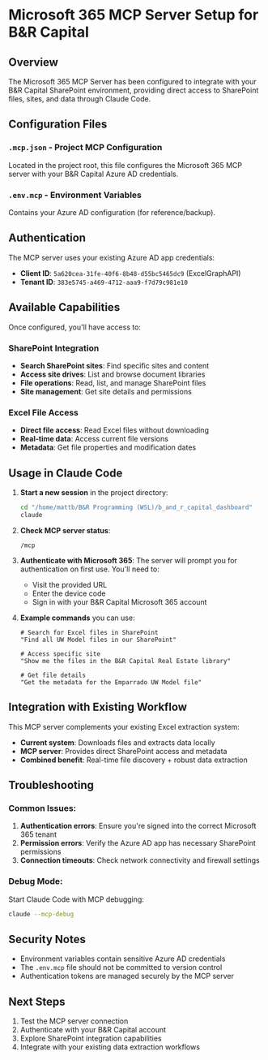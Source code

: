 # Microsoft 365 MCP Server Setup for B&R Capital

## Overview
The Microsoft 365 MCP Server has been configured to integrate with your B&R Capital SharePoint environment, providing direct access to SharePoint files, sites, and data through Claude Code.

## Configuration Files

### `.mcp.json` - Project MCP Configuration
Located in the project root, this file configures the Microsoft 365 MCP server with your B&R Capital Azure AD credentials.

### `.env.mcp` - Environment Variables
Contains your Azure AD configuration (for reference/backup).

## Authentication

The MCP server uses your existing Azure AD app credentials:
- **Client ID**: `5a620cea-31fe-40f6-8b48-d55bc5465dc9` (ExcelGraphAPI)
- **Tenant ID**: `383e5745-a469-4712-aaa9-f7d79c981e10`

## Available Capabilities

Once configured, you'll have access to:

### SharePoint Integration
- **Search SharePoint sites**: Find specific sites and content
- **Access site drives**: List and browse document libraries  
- **File operations**: Read, list, and manage SharePoint files
- **Site management**: Get site details and permissions

### Excel File Access
- **Direct file access**: Read Excel files without downloading
- **Real-time data**: Access current file versions
- **Metadata**: Get file properties and modification dates

## Usage in Claude Code

1. **Start a new session** in the project directory:
   ```bash
   cd "/home/mattb/B&R Programming (WSL)/b_and_r_capital_dashboard"
   claude
   ```

2. **Check MCP server status**:
   ```
   /mcp
   ```

3. **Authenticate with Microsoft 365**:
   The server will prompt you for authentication on first use. You'll need to:
   - Visit the provided URL
   - Enter the device code
   - Sign in with your B&R Capital Microsoft 365 account

4. **Example commands** you can use:
   ```
   # Search for Excel files in SharePoint
   "Find all UW Model files in our SharePoint"
   
   # Access specific site
   "Show me the files in the B&R Capital Real Estate library"
   
   # Get file details
   "Get the metadata for the Emparrado UW Model file"
   ```

## Integration with Existing Workflow

This MCP server complements your existing Excel extraction system:

- **Current system**: Downloads files and extracts data locally
- **MCP server**: Provides direct SharePoint access and metadata
- **Combined benefit**: Real-time file discovery + robust data extraction

## Troubleshooting

### Common Issues:

1. **Authentication errors**: Ensure you're signed into the correct Microsoft 365 tenant
2. **Permission errors**: Verify the Azure AD app has necessary SharePoint permissions
3. **Connection timeouts**: Check network connectivity and firewall settings

### Debug Mode:
Start Claude Code with MCP debugging:
```bash
claude --mcp-debug
```

## Security Notes

- Environment variables contain sensitive Azure AD credentials
- The `.env.mcp` file should not be committed to version control
- Authentication tokens are managed securely by the MCP server

## Next Steps

1. Test the MCP server connection
2. Authenticate with your B&R Capital account  
3. Explore SharePoint integration capabilities
4. Integrate with your existing data extraction workflows